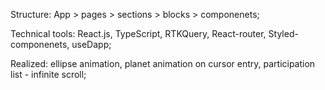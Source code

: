 Structure: App > pages > sections > blocks > componenets;

Technical tools: React.js, TypeScript, RTKQuery, React-router, Styled-componenets, useDapp;

Realized: ellipse animation, planet animation on cursor entry, participation list - infinite scroll;